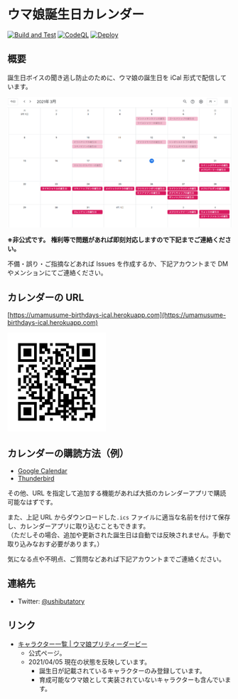 # ウマ娘誕生日カレンダー

[![Build and Test](https://github.com/ushibutatory/umamusume-birthdays/actions/workflows/BuildAndTest.yaml/badge.svg)](https://github.com/ushibutatory/umamusume-birthdays/actions/workflows/BuildAndTest.yaml)
[![CodeQL](https://github.com/ushibutatory/umamusume-birthdays/actions/workflows/codeql-analysis.yaml/badge.svg)](https://github.com/ushibutatory/umamusume-birthdays/actions/workflows/codeql-analysis.yaml)
[![Deploy](https://github.com/ushibutatory/umamusume-birthdays/actions/workflows/Deploy.yaml/badge.svg)](https://github.com/ushibutatory/umamusume-birthdays/actions/workflows/Deploy.yaml)

## 概要

誕生日ボイスの聞き逃し防止のために、ウマ娘の誕生日を iCal 形式で配信しています。

![image](docs/image.png)

**※非公式です。**
**権利等で問題があれば即刻対応しますので下記までご連絡ください。**

不備・誤り・ご指摘などあれば Issues を作成するか、下記アカウントまで DM やメンションにてご連絡ください。

## カレンダーの URL

[https://umamusume-birthdays-ical.herokuapp.com](https://umamusume-birthdays-ical.herokuapp.com)

![QR](docs/url_qr.png)

## カレンダーの購読方法（例）

- [Google Calendar](docs/google_calendar)
- [Thunderbird](docs/thunderbird)

その他、URL を指定して追加する機能があれば大抵のカレンダーアプリで購読可能なはずです。

また、上記 URL からダウンロードした`.ics` ファイルに適当な名前を付けて保存し、カレンダーアプリに取り込むこともできます。<br/>
（ただしその場合、追加や更新された誕生日は自動では反映されません。手動で取り込みなおす必要があります。）

気になる点や不明点、ご質問などあれば下記アカウントまでご連絡ください。

## 連絡先

- Twitter: [@ushibutatory](https://twitter.com/ushibutatory)

## リンク

- [キャラクター一覧 | ウマ娘プリティーダービー](https://umamusume.jp/character/)
  - 公式ページ。
  - 2021/04/05 現在の状態を反映しています。
    - 誕生日が記載されているキャラクターのみ登録しています。
    - 育成可能なウマ娘として実装されていないキャラクターも含んでいます。

